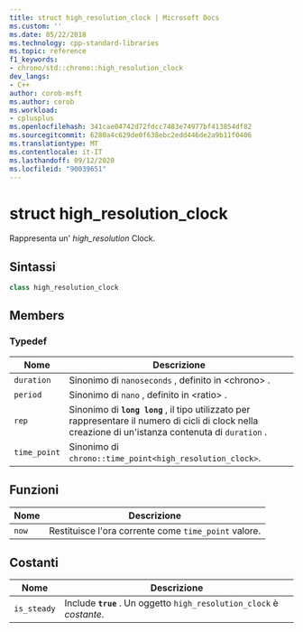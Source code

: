 ```yaml
---
title: struct high_resolution_clock | Microsoft Docs
ms.custom: ''
ms.date: 05/22/2018
ms.technology: cpp-standard-libraries
ms.topic: reference
f1_keywords:
- chrono/std::chrono::high_resolution_clock
dev_langs:
- C++
author: corob-msft
ms.author: corob
ms.workload:
- cplusplus
ms.openlocfilehash: 341cae04742d72fdcc7483e74977bf413854df82
ms.sourcegitcommit: 6280a4c629de0f638ebc2edd446de2a9b11f0406
ms.translationtype: MT
ms.contentlocale: it-IT
ms.lasthandoff: 09/12/2020
ms.locfileid: "90039651"
---
```

# <a name="high_resolution_clock-struct"></a>struct high_resolution_clock

Rappresenta un' *high_resolution* Clock.

## <a name="syntax"></a>Sintassi

```cpp
class high_resolution_clock
```

## <a name="members"></a>Members

### <a name="typedefs"></a>Typedef

|Nome|Descrizione|
|----------|-----------------|
|`duration`|Sinonimo di `nanoseconds` , definito in \<chrono> .|
|`period`|Sinonimo di `nano` , definito in \<ratio> .|
|`rep`|Sinonimo di **`long long`** , il tipo utilizzato per rappresentare il numero di cicli di clock nella creazione di un'istanza contenuta di `duration` .|
|`time_point`|Sinonimo di `chrono::time_point<high_resolution_clock>`.|

## <a name="functions"></a>Funzioni

|Nome|Descrizione|
|-|-|
|`now`|Restituisce l'ora corrente come `time_point` valore.|

## <a name="constants"></a>Costanti

|Nome|Descrizione|
|----------|-----------------|
|`is_steady`|Include **`true`** . Un oggetto `high_resolution_clock` è *costante*.|
